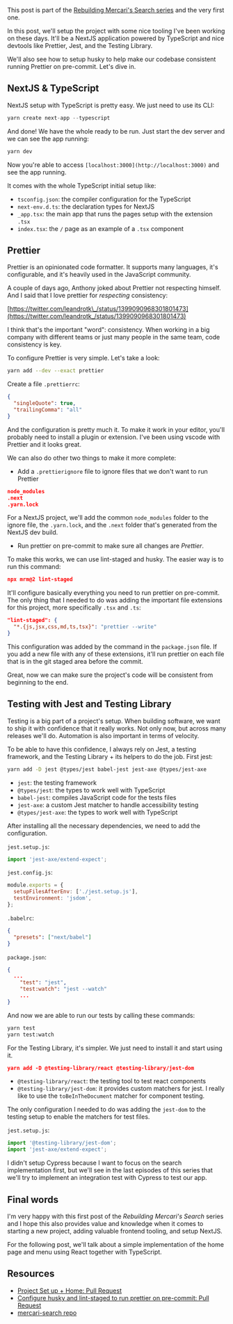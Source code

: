 This post is part of the [Rebuilding Mercari's Search series](https://leandrotk.github.io/series/rebuilding-mercaris-search/) and the very first one.

In this post, we'll setup the project with some nice tooling I've been working on these days. It'll be a NextJS application powered by TypeScript and nice devtools like Prettier, Jest, and the Testing Library.

We'll also see how to setup husky to help make our codebase consistent running Prettier on pre-commit. Let's dive in.

## NextJS & TypeScript

NextJS setup with TypeScript is pretty easy. We just need to use its CLI:

```jsx
yarn create next-app --typescript
```

And done! We have the whole ready to be run. Just start the dev server and we can see the app running:

```jsx
yarn dev
```

Now you're able to access `[localhost:3000](http://localhost:3000)` and see the app running.

It comes with the whole TypeScript initial setup like:

- `tsconfig.json`: the compiler configuration for the TypeScript
- `next-env.d.ts`: the declaration types for NextJS
- `_app.tsx`: the main app that runs the pages setup with the extension `.tsx`
- `index.tsx`: the `/` page as an example of a `.tsx` component

## Prettier

Prettier is an opinionated code formatter. It supports many languages, it's configurable, and it's heavily used in the JavaScript community.

A couple of days ago, Anthony joked about Prettier not respecting himself. And I said that I love prettier for _respecting_ consistency:

[https://twitter.com/leandrotk\_/status/1399090968301801473](https://twitter.com/leandrotk_/status/1399090968301801473)

I think that's the important "word": consistency. When working in a big company with different teams or just many people in the same team, code consistency is key.

To configure Prettier is very simple. Let's take a look:

```bash
yarn add --dev --exact prettier
```

Create a file `.prettierrc`:

```json
{
  "singleQuote": true,
  "trailingComma": "all"
}
```

And the configuration is pretty much it. To make it work in your editor, you'll probably need to install a plugin or extension. I've been using vscode with Prettier and it looks great.

We can also do other two things to make it more complete:

- Add a `.prettierignore` file to ignore files that we don't want to run Prettier

```json
node_modules
.next
.yarn.lock
```

For a NextJS project, we'll add the common `node_modules` folder to the ignore file, the `.yarn.lock`, and the `.next` folder that's generated from the NextJS dev build.

- Run prettier on pre-commit to make sure all changes are _Prettier_.

To make this works, we can use lint-staged and husky. The easier way is to run this command:

```json
npx mrm@2 lint-staged
```

It'll configure basically everything you need to run prettier on pre-commit. The only thing that I needed to do was adding the important file extensions for this project, more specifically `.tsx` and `.ts`:

```json
"lint-staged": {
  "*.{js,jsx,css,md,ts,tsx}": "prettier --write"
}
```

This configuration was added by the command in the `package.json` file. If you add a new file with any of these extensions, it'll run prettier on each file that is in the git staged area before the commit.

Great, now we can make sure the project's code will be consistent from beginning to the end.

## Testing with Jest and Testing Library

Testing is a big part of a project's setup. When building software, we want to ship it with confidence that it really works. Not only now, but across many releases we'll do. Automation is also important in terms of velocity.

To be able to have this confidence, I always rely on Jest, a testing framework, and the Testing Library + its helpers to do the job. First jest:

```bash
yarn add -D jest @types/jest babel-jest jest-axe @types/jest-axe
```

- `jest`: the testing framework
- `@types/jest`: the types to work well with TypeScript
- `babel-jest`: compiles JavaScript code for the tests files
- `jest-axe`: a custom Jest matcher to handle accessibility testing
- `@types/jest-axe`: the types to work well with TypeScript

After installing all the necessary dependencies, we need to add the configuration.

`jest.setup.js`:

```jsx
import 'jest-axe/extend-expect';
```

`jest.config.js`:

```jsx
module.exports = {
  setupFilesAfterEnv: ['./jest.setup.js'],
  testEnvironment: 'jsdom',
};
```

`.babelrc`:

```json
{
  "presets": ["next/babel"]
}
```

`package.json`:

```json
{
  ...
	"test": "jest",
	"test:watch": "jest --watch"
	...
}
```

And now we are able to run our tests by calling these commands:

```bash
yarn test
yarn test:watch
```

For the Testing Library, it's simpler. We just need to install it and start using it.

```json
yarn add -D @testing-library/react @testing-library/jest-dom
```

- `@testing-library/react`: the testing tool to test react components
- `@testing-library/jest-dom`: it provides custom matchers for jest. I really like to use the `toBeInTheDocument` matcher for component testing.

The only configuration I needed to do was adding the `jest-dom` to the testing setup to enable the matchers for test files.

`jest.setup.js`:

```jsx
import '@testing-library/jest-dom';
import 'jest-axe/extend-expect';
```

I didn't setup Cypress because I want to focus on the search implementation first, but we'll see in the last episodes of this series that we'll try to implement an integration test with Cypress to test our app.

## Final words

I'm very happy with this first post of the _Rebuilding Mercari's Search_ series and I hope this also provides value and knowledge when it comes to starting a new project, adding valuable frontend tooling, and setup NextJS.

For the following post, we'll talk about a simple implementation of the home page and menu using React together with TypeScript.

## Resources

- [Project Set up + Home: Pull Request](https://github.com/leandrotk/mercari-search/pull/1/)
- [Configure husky and lint-staged to run prettier on pre-commit: Pull Request](https://github.com/leandrotk/mercari-search/pull/3)
- [mercari-search repo](https://github.com/leandrotk/mercari-search)
